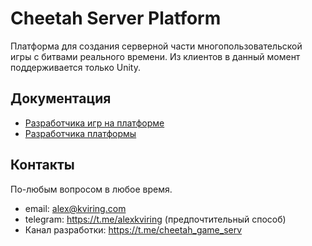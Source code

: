# Cheetah Server Platform

Платформа для создания серверной части многопользовательской игры с битвами реального времени. Из клиентов в данный
момент поддерживается только Unity.

## Документация

- [Разработчика игр на платформе](https://docs.cheetah.games)
- [Разработчика платформы](develop.md)

## Контакты

По-любым вопросом в любое время.

- email: alex@kviring.com
- telegram: https://t.me/alexkviring (предпочтительный способ)
- Канал разработки: https://t.me/cheetah_game_serv

